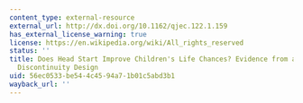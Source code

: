```yaml
---
content_type: external-resource
external_url: http://dx.doi.org/10.1162/qjec.122.1.159
has_external_license_warning: true
license: https://en.wikipedia.org/wiki/All_rights_reserved
status: ''
title: Does Head Start Improve Children's Life Chances? Evidence from a Regression
  Discontinuity Design
uid: 56ec0533-be54-4c45-94a7-1b01c5abd3b1
wayback_url: ''
---
```

